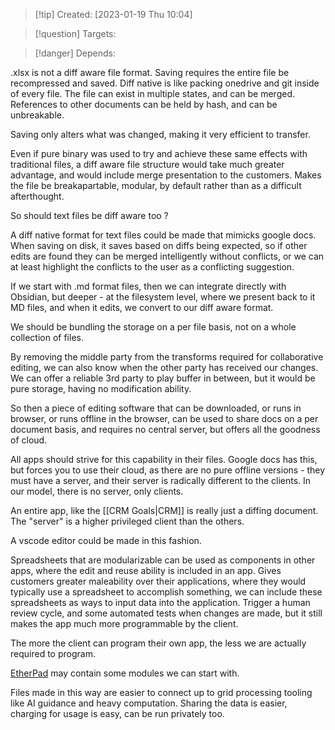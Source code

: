 
>[!tip] Created: [2023-01-19 Thu 10:04]

>[!question] Targets: 

>[!danger] Depends: 

.xlsx is not a diff aware file format.  Saving requires the entire file be recompressed and saved.  Diff native is like packing onedrive and git inside of every file.  The file can exist in multiple states, and can be merged.  References to other documents can be held by hash, and can be unbreakable.

Saving only alters what was changed, making it very efficient to transfer.

Even if pure binary was used to try and achieve these same effects with traditional files, a diff aware file structure would take much greater advantage, and would include merge presentation to the customers.  Makes the file be breakapartable, modular, by default rather than as a difficult afterthought.

So should text files be diff aware too ?

A diff native format for text files could be made that mimicks google docs.  When saving on disk, it saves based on diffs being expected, so if other edits are found they can be merged intelligently without conflicts, or we can at least highlight the conflicts to the user as a conflicting suggestion.

If we start with .md format files, then we can integrate directly with Obsidian, but deeper - at the filesystem level, where we present back to it MD files, and when it edits, we convert to our diff aware format.

We should be bundling the storage on a per file basis, not on a whole collection of files.  

By removing the middle party from the transforms required for collaborative editing, we can also know when the other party has received our changes.  We can offer a reliable 3rd party to play buffer in between, but it would be pure storage, having no modification ability.

So then a piece of editing software that can be downloaded, or runs in browser, or runs offline in the browser, can be used to share docs on a per document basis, and requires no central server, but offers all the goodness of cloud.

All apps should strive for this capability in their files.  Google docs has this, but forces you to use their cloud, as there are no pure offline versions - they must have a server, and their server is radically different to the clients.  In our model, there is no server, only clients.

An entire app, like the [[CRM Goals|CRM]] is really just a diffing document.  The "server" is a higher privileged client than the others.

A vscode editor could be made in this fashion.

Spreadsheets that are modularizable can be used as components in other apps, where the edit and reuse ability is included in an app.  Gives customers greater maleability over their applications, where they would typically use a spreadsheet to accomplish something, we can include these spreadsheets as ways to input data into the application.  Trigger a human review cycle, and some automated tests when changes are made, but it still makes the app much more programmable by the client.

The more the client can program their own app, the less we are actually required to program.

[EtherPad](https://etherpad.org/) may contain some modules we can start with.

Files made in this way are easier to connect up to grid processing tooling like AI guidance and heavy computation.  Sharing the data is easier, charging for usage is easy, can be run privately too.